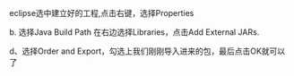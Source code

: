 
eclipse选中建立好的工程,点击右键，选择Properties

b. 选择Java Build Path 在右边选择Libraries，点击Add External JARs.

d、选择Order and Export，勾选上我们刚刚导入进来的包，最后点击OK就可以了
